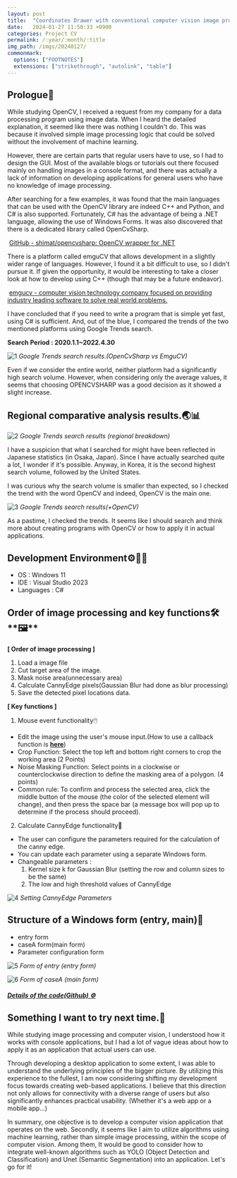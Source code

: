 ```yaml
---
layout: post
title:  "Coordinates Drawer with conventional computer vision image processing."
date:   2024-01-27 11:50:33 +0900
categories: Project CV
permalink: /:year/:month/:title
img_path: /imgs/20240127/
commonmark:
  options: ["FOOTNOTES"]
  extensions: ["strikethrough", "autolink", "table"]
---
```


## **Prologue🤔**

While studying OpenCV, I received a request from my company for a data processing program using image data. When I heard the detailed explanation, it seemed like there was nothing I couldn't do. This was because it involved simple image processing logic that could be solved without the involvement of machine learning.

However, there are certain parts that regular users have to use, so I had to design the GUI. Most of the available blogs or tutorials out there focused mainly on handling images in a console format, and there was actually a lack of information on developing applications for general users who have no knowledge of image processing.

After searching for a few examples, it was found that the main languages that can be used with the OpenCV library are indeed C++ and Python, and C# is also supported. Fortunately, C# has the advantage of being a .NET language, allowing the use of Windows Forms. It was also discovered that there is a dedicated library called OpenCvSharp. 

 [GitHub - shimat/opencvsharp: OpenCV wrapper for .NET](https://github.com/shimat/opencvsharp)

There is a platform called emguCV that allows development in a slightly wider range of languages. However, I found it a bit difficult to use, so I didn't pursue it. If given the opportunity, it would be interesting to take a closer look at how to develop using C++ (though that may be a future endeavor).

 [emgucv - computer vision technology company focused on providing industry leading software to solve real world problems.](https://github.com/emgucv)

I have concluded that if you need to write a program that is simple yet fast, using C# is sufficient. And, out of the blue, I compared the trends of the two mentioned platforms using Google Trends search.

**Search Period : 2020.1.1~2022.4.30**

![1](1.png)
_Google Trends search results.(OpenCvSharp vs EmguCV)_

Even if we consider the entire world, neither platform had a significantly high search volume. However, when considering only the average values, it seems that choosing OPENCVSHARP was a good decision as it showed a slight increase.

## **Regional comparative analysis results.🌏📊**

![2](2.png)
_Google Trends search results (regional breakdown)_

I have a suspicion that what I searched for might have been reflected in Japanese statistics (in Osaka, Japan). Since I have actually searched quite a lot, I wonder if it's possible. Anyway, in Korea, it is the second highest search volume, followed by the United States.

I was curious why the search volume is smaller than expected, so I checked the trend with the word OpenCV and indeed, OpenCV is the main one.

![3](3.png)
_Google Trends search results(+OpenCV)_

As a pastime, I checked the trends. It seems like I should search and think more about creating programs with OpenCV or how to apply it in actual applications.

## **Development Environment⚙️👨‍💻**

-   OS : Windows 11
-   IDE : Visual Studio 2023
-   Languages : C#

## **Order of image processing and key functions**🛠️**🖼️**

**\[ Order of image processing \]**

1.  Load a image file
2.  Cut target area of the image.
3.  Mask noise area(unnecessary area)
4.  Calculate CannyEdge pixels(Gaussian Blur had done as blur processing)
5.  Save the detected pixel locations data.

**\[ Key functions \]**

1) Mouse event functionality🖱️

-   Edit the image using the user's mouse input.(How to use a callback function is **[here](https://fwanggu-lee.tistory.com/48)**)
-   Crop Function: Select the top left and bottom right corners to crop the working area (2 Points)
-   Noise Masking Function: Select points in a clockwise or counterclockwise direction to define the masking area of a polygon. (4 points)
-   Common rule: To confirm and process the selected area, click the middle button of the mouse (the color of the selected element will change), and then press the space bar (a message box will pop up to determine if the process should proceed).

2) Calculate CannyEdge functionality🧮

-   The user can configure the parameters required for the calculation of the canny edge.
-   You can update each parameter using a separate Windows form.
-   Changeable parameters : 
    1.  Kernel size k for Gaussian Blur (setting the row and column sizes to be the same)
    2.  The low and high threshold values of CannyEdge

![4](4.png)
_Setting CannyEdge Parameters_

## **Structure of a Windows form (entry, main)📃**

-   entry form
-   caseA form(main form)
-   Parameter configuration form

![5](5.png)
_Form of entry (entry form)_

![6](6.png)
_Form of caseA (main form)_

#### _**[Details of the code(Github) ⚙️](https://github.com/SanhoLee/IMGPROCAPP_WINDESKTOP)**_

## **Something I want to try next time.🚀**

While studying image processing and computer vision, I understood how it works with console applications, but I had a lot of vague ideas about how to apply it as an application that actual users can use.

Through developing a desktop application to some extent, I was able to understand the underlying principles of the bigger picture. By utilizing this experience to the fullest, I am now considering shifting my development focus towards creating web-based applications. I believe that this direction not only allows for connectivity with a diverse range of users but also significantly enhances practical usability. (Whether it's a web app or a mobile app...)

In summary, one objective is to develop a computer vision application that operates on the web. Secondly, it seems like I aim to utilize algorithms using machine learning, rather than simple image processing, within the scope of computer vision. Among them, It would be good to consider how to integrate well-known algorithms such as YOLO (Object Detection and Classification) and Unet (Semantic Segmentation) into an application. Let's go for it!
